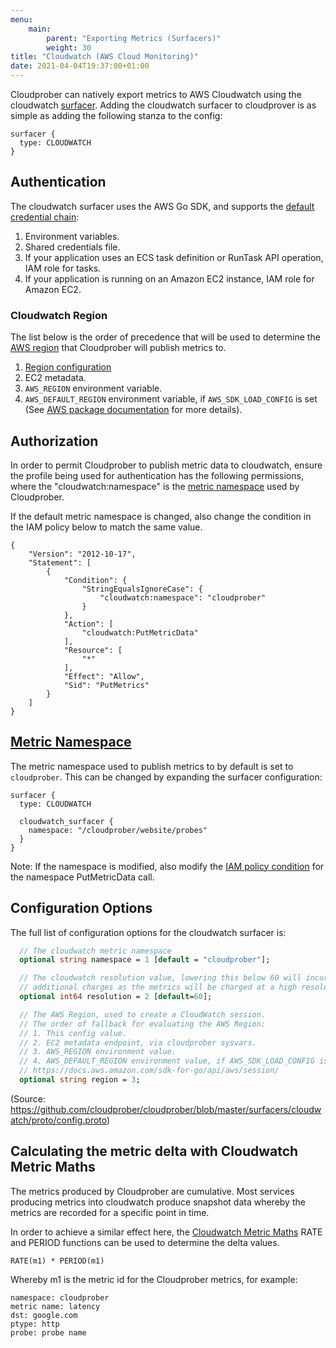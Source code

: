 ```yaml
---
menu:
    main:
        parent: "Exporting Metrics (Surfacers)"
        weight: 30
title: "Cloudwatch (AWS Cloud Monitoring)"
date: 2021-04-04T19:37:00+01:00
---
```

Cloudprober can natively export metrics to AWS Cloudwatch using the cloudwatch [surfacer](/surfacers/overview). Adding the cloudwatch surfacer to cloudprover is as simple as adding the following stanza to the config:

```
surfacer {
  type: CLOUDWATCH
}
```

## Authentication

The cloudwatch surfacer uses the AWS Go SDK, and supports the [default credential chain](https://docs.aws.amazon.com/sdk-for-go/v2/developer-guide/configuring-sdk.html):

1. Environment variables.
2. Shared credentials file.
3. If your application uses an ECS task definition or RunTask API operation, IAM role for tasks.
4. If your application is running on an Amazon EC2 instance, IAM role for Amazon EC2.

### Cloudwatch Region

The list below is the order of precedence that will be used to determine the [AWS region](https://docs.aws.amazon.com/AWSEC2/latest/UserGuide/using-regions-availability-zones.html) that Cloudprober will publish metrics to.

1. [Region configuration](#configuration-options)
2. EC2 metadata.
3. `AWS_REGION` environment variable.
4. `AWS_DEFAULT_REGION` environment variable, if `AWS_SDK_LOAD_CONFIG` is set (See [AWS package documentation](https://docs.aws.amazon.com/sdk-for-go/api/aws/session/) for more details).

## Authorization

In order to permit Cloudprober to publish metric data to cloudwatch, ensure the profile being used for authentication has the following permissions, where the "cloudwatch:namespace" is the [metric namespace](#metric-namespace) used by Cloudprober.

If the default metric namespace is changed, also change the condition in the IAM policy below to match the same value.

```
{
    "Version": "2012-10-17",
    "Statement": [
        {
            "Condition": {
                "StringEqualsIgnoreCase": {
                    "cloudwatch:namespace": "cloudprober"
                }
            },
            "Action": [
                "cloudwatch:PutMetricData"
            ],
            "Resource": [
                "*"
            ],
            "Effect": "Allow",
            "Sid": "PutMetrics"
        }
    ]
}
```

## [Metric Namespace](https://docs.aws.amazon.com/AmazonCloudWatch/latest/monitoring/cloudwatch_concepts.html#Namespace)

The metric namespace used to publish metrics to by default is set to `cloudprober`. This can be changed by expanding the surfacer configuration:

```
surfacer {
  type: CLOUDWATCH

  cloudwatch_surfacer {
    namespace: "/cloudprober/website/probes"
  }
}
```

Note: If the namespace is modified, also modify the [IAM policy condition](#authorization) for the namespace PutMetricData call.

## Configuration Options

The full list of configuration options for the cloudwatch surfacer is:

```protobuf
  // The cloudwatch metric namespace
  optional string namespace = 1 [default = "cloudprober"];

  // The cloudwatch resolution value, lowering this below 60 will incur
  // additional charges as the metrics will be charged at a high resolution rate.
  optional int64 resolution = 2 [default=60];

  // The AWS Region, used to create a CloudWatch session.
  // The order of fallback for evaluating the AWS Region:
  // 1. This config value.
  // 2. EC2 metadata endpoint, via cloudprober sysvars.
  // 3. AWS_REGION environment value.
  // 4. AWS_DEFAULT_REGION environment value, if AWS_SDK_LOAD_CONFIG is set.
  // https://docs.aws.amazon.com/sdk-for-go/api/aws/session/
  optional string region = 3;
```

(Source: https://github.com/cloudprober/cloudprober/blob/master/surfacers/cloudwatch/proto/config.proto)

## Calculating the metric delta with Cloudwatch Metric Maths

The metrics produced by Cloudprober are cumulative. Most services producing metrics into cloudwatch produce snapshot data whereby the metrics are recorded for a specific point in time.

In order to achieve a similar effect here, the [Cloudwatch Metric Maths](https://docs.aws.amazon.com/AmazonCloudWatch/latest/monitoring/using-metric-math.html) RATE and PERIOD functions can be used to determine the delta values.

```
RATE(m1) * PERIOD(m1)
```

Whereby m1 is the metric id for the Cloudprober metrics, for example:

```
namespace: cloudprober
metric name: latency
dst: google.com
ptype: http
probe: probe name
```
